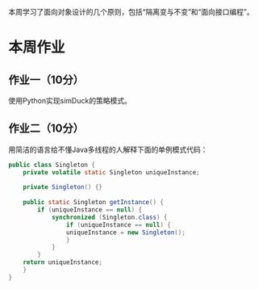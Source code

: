 本周学习了面向对象设计的几个原则，包括“隔离变与不变”和“面向接口编程”。

# 本周作业
## 作业一（10分）
使用Python实现simDuck的策略模式。

## 作业二（10分）
用简洁的语言给不懂Java多线程的人解释下面的单例模式代码：

```java
public class Singleton {
    private volatile static Singleton uniqueInstance;
    
    private Singleton() {}
    
    public static Singleton getInstance() {
        if (uniqueInstance == null) {
            synchronized (Singleton.class) {
                if (uniqueInstance == null) {
                uniqueInstance = new Singleton();
                }
            }
        }
    return uniqueInstance;
    }
}
```